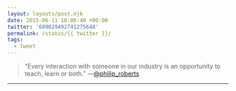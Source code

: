 ```yaml
---
layout: layouts/post.njk
date: 2015-06-11 16:08:40 +00:00
twitter: '609029492741275648'
permalink: /status/{{ twitter }}/
tags: 
  - tweet
---
```


> “Every interaction with someone in our industry is an opportunity to teach, learn or both.” —[@philip_roberts](https://twitter.com/philip_roberts)

---
